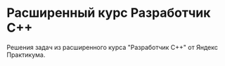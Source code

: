 # Расширенный курс Разработчик С++

Решения задач из расширенного курса "Разработчик С++" от Яндекс Практикума.
